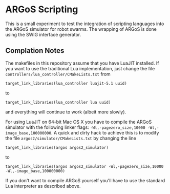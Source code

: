 ARGoS Scripting
===============

This is a small experiment to test the integration of scripting
languages into the ARGoS simulator for robot swarms.  The wrapping of
ARGoS is done using the SWIG interface generator.

Complation Notes
----------------

The makefiles in this repository assume that you have LuaJIT
installed.  If you want to use the traditional Lua implementation,
just change the file `controllers/lua_controller/CMakeLists.txt` from

	target_link_libraries(lua_controller luajit-5.1 uuid)

to

	target_link_libraries(lua_controller lua uuid)

and everything will continue to work (albeit more slowly).

For using LuaJIT on 64-bit Mac OS X you have to compile the ARGoS
simulator with the following linker flags: `-Wl,-pagezero_size,10000
-Wl,-image_base,100000000`.  A quick and dirty hack to achieve this is
to modify the file `argos2/simulator/CMakeLists.txt` by changing the
line

	target_link_libraries(argos argos2_simulator)

to

	target_link_libraries(argos argos2_simulator -Wl,-pagezero_size,10000 -Wl,-image_base,100000000)

If you don't want to compile ARGoS yourself you'll have to use the
standard Lua interpreter as described above.